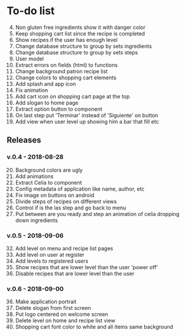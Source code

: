 To-do list
================================================================================

  4. Non gluten free ingredients show it with danger color
  5. Keep shopping cart list since the recipe is completed
  6. Show recipes if the user has enough level
  7. Change database structure to group by sets ingredients
  8. Change database structure to group by sets steps
 13. User model
 15. Extract errors on fields (html) to functions
 16. Change background patron recipe list 
 18. Change colors to shopping cart elements
 19. Add splash and app icon
 22. Fix animation
 23. Add cart icon on shopping cart page at the top
 24. Add slogan to home page
 26. Extract option button to component
 30. On last step put 'Terminar' instead of 'Siguiente' on button
 31. Add view when user level up showing him a bar that fill etc
 
Releases 
-------------------------------------------------------------------------------
 
### v.0.4 - 2018-08-28
 20. Background colors are ugly
 17. Add animations
 25. Extract Celia to component
 21. Config metadata of application like name, author, etc
 27. Fix image on buttons on android
  1. Divide steps of recipes on different views
 29. Control if is the las step and go back to menu
 28. Put between are you ready and step an animation of celia dropping down ingredients

### v.0.5 - 2018-09-06 
 32. Add level on menu and recipe list pages
 33. Add level on user at register
 36. Add levels to registered users
 34. Show recipes that are lower level than the user 'power off'
 35. Disable recipes that are lower level than the user 

### v.0.6 - 2018-09-00
 36. Make application portrait
 37. Delete slogan from first screen
 38. Put logo centered on welcome screen
 39. Delete level on home and recipe list view
 40. Shopping cart font color to white and all items same background
